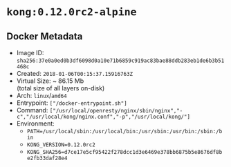 # `kong:0.12.0rc2-alpine`

## Docker Metadata

- Image ID: `sha256:37e0a0ed0b3df6098d0a10e71b6859c919ac83bae88ddb283eb1de6b3b51468c`
- Created: `2018-01-06T00:15:37.15916763Z`
- Virtual Size: ~ 86.15 Mb  
  (total size of all layers on-disk)
- Arch: `linux`/`amd64`
- Entrypoint: `["/docker-entrypoint.sh"]`
- Command: `["/usr/local/openresty/nginx/sbin/nginx","-c","/usr/local/kong/nginx.conf","-p","/usr/local/kong/"]`
- Environment:
  - `PATH=/usr/local/sbin:/usr/local/bin:/usr/sbin:/usr/bin:/sbin:/bin`
  - `KONG_VERSION=0.12.0rc2`
  - `KONG_SHA256=d7ce17e5cf95422f278dcc1d3e6469e378bb6875b5e8676df8be2fb33daf28e4`
